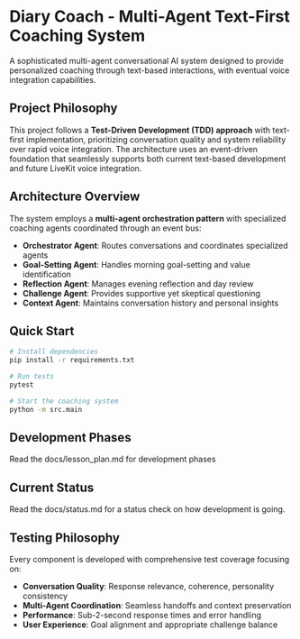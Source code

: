 # Diary Coach - Multi-Agent Text-First Coaching System

A sophisticated multi-agent conversational AI system designed to provide personalized coaching through text-based interactions, with eventual voice integration capabilities.

## Project Philosophy

This project follows a **Test-Driven Development (TDD) approach** with text-first implementation, prioritizing conversation quality and system reliability over rapid voice integration. The architecture uses an event-driven foundation that seamlessly supports both current text-based development and future LiveKit voice integration.

## Architecture Overview

The system employs a **multi-agent orchestration pattern** with specialized coaching agents coordinated through an event bus:

- **Orchestrator Agent**: Routes conversations and coordinates specialized agents
- **Goal-Setting Agent**: Handles morning goal-setting and value identification  
- **Reflection Agent**: Manages evening reflection and day review
- **Challenge Agent**: Provides supportive yet skeptical questioning
- **Context Agent**: Maintains conversation history and personal insights

## Quick Start

```bash
# Install dependencies
pip install -r requirements.txt

# Run tests
pytest

# Start the coaching system
python -m src.main
```

## Development Phases

Read the docs/lesson_plan.md for development phases


## Current Status

Read the docs/status.md for a status check on how development is going.

## Testing Philosophy

Every component is developed with comprehensive test coverage focusing on:
- **Conversation Quality**: Response relevance, coherence, personality consistency
- **Multi-Agent Coordination**: Seamless handoffs and context preservation  
- **Performance**: Sub-2-second response times and error handling
- **User Experience**: Goal alignment and appropriate challenge balance
